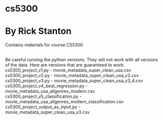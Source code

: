 # cs5300
# By Rick Stanton
Contains materials for course CS5300<br /><br />

Be careful running the python versions.  They will not work with all versions of the data.  Here are versions that are guaranteed to work.<br />
cs5300_project_v1.py - movie_metadata_super_clean_usa.csv<br />
cs5300_project_v2.py - movie_metadata_super_clean_usa_v2.csv<br />
cs5300_project_v3.py - movie_metadata_super_clean_usa_v3_4.csv<br />
cs5300_project_v4_best_regression.py - movie_metadata_usa_allgenres_modern.csv<br />
cs5300_project_v5_classification.py - movie_metadata_usa_allgenres_modern_classification.csv<br />
cs5300_project_output_as_input.py - movie_metadata_super_clean_usa_v3.csv<br />
